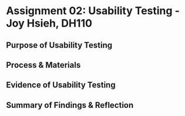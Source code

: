 # Assignment 02: Usability Testing - Joy Hsieh, DH110
## Purpose of Usability Testing
## Process & Materials
## Evidence of Usability Testing
## Summary of Findings & Reflection
